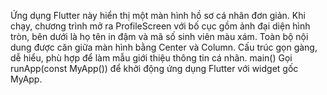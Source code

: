 Ứng dụng Flutter này hiển thị một màn hình hồ sơ cá nhân đơn giản. Khi chạy, chương trình mở ra ProfileScreen với bố cục gồm ảnh đại diện hình tròn, bên dưới là họ tên in đậm và mã số sinh viên màu xám. Toàn bộ nội dung được căn giữa màn hình bằng Center và Column. Cấu trúc gọn gàng, dễ hiểu, phù hợp để làm mẫu giới thiệu thông tin cá nhân.
main()
Gọi runApp(const MyApp()) để khởi động ứng dụng Flutter với widget gốc MyApp.
